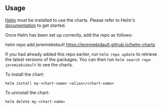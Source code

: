 ## Usage

[Helm](https://helm.sh) must be installed to use the charts.  Please refer to
Helm's [documentation](https://helm.sh/docs) to get started.

Once Helm has been set up correctly, add the repo as follows:

  helm repo add jeremiebidault https://jeremiebidault.github.io/helm-charts

If you had already added this repo earlier, run `helm repo update` to retrieve
the latest versions of the packages.  You can then run `helm search repo
jeremiebidault` to see the charts.

To install the <chart-name> chart:

    helm install my-<chart-name> <alias>/<chart-name>

To uninstall the chart:

    helm delete my-<chart-name>